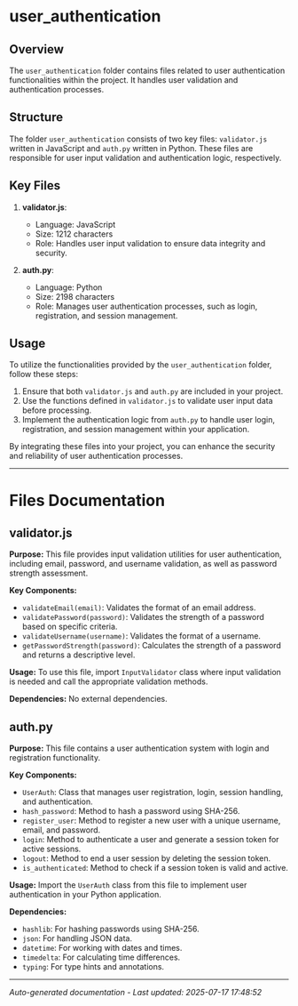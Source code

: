 # user_authentication

## Overview
The `user_authentication` folder contains files related to user authentication functionalities within the project. It handles user validation and authentication processes.

## Structure
The folder `user_authentication` consists of two key files: `validator.js` written in JavaScript and `auth.py` written in Python. These files are responsible for user input validation and authentication logic, respectively.

## Key Files
1. **validator.js**:
   - Language: JavaScript
   - Size: 1212 characters
   - Role: Handles user input validation to ensure data integrity and security.

2. **auth.py**:
   - Language: Python
   - Size: 2198 characters
   - Role: Manages user authentication processes, such as login, registration, and session management.

## Usage
To utilize the functionalities provided by the `user_authentication` folder, follow these steps:
1. Ensure that both `validator.js` and `auth.py` are included in your project.
2. Use the functions defined in `validator.js` to validate user input data before processing.
3. Implement the authentication logic from `auth.py` to handle user login, registration, and session management within your application.

By integrating these files into your project, you can enhance the security and reliability of user authentication processes.

---

# Files Documentation

## validator.js

**Purpose:** This file provides input validation utilities for user authentication, including email, password, and username validation, as well as password strength assessment.

**Key Components:**
- `validateEmail(email)`: Validates the format of an email address.
- `validatePassword(password)`: Validates the strength of a password based on specific criteria.
- `validateUsername(username)`: Validates the format of a username.
- `getPasswordStrength(password)`: Calculates the strength of a password and returns a descriptive level.

**Usage:** To use this file, import `InputValidator` class where input validation is needed and call the appropriate validation methods.

**Dependencies:** No external dependencies.

## auth.py

**Purpose:** This file contains a user authentication system with login and registration functionality.

**Key Components:**
- `UserAuth`: Class that manages user registration, login, session handling, and authentication.
- `hash_password`: Method to hash a password using SHA-256.
- `register_user`: Method to register a new user with a unique username, email, and password.
- `login`: Method to authenticate a user and generate a session token for active sessions.
- `logout`: Method to end a user session by deleting the session token.
- `is_authenticated`: Method to check if a session token is valid and active.

**Usage:** Import the `UserAuth` class from this file to implement user authentication in your Python application.

**Dependencies:**
- `hashlib`: For hashing passwords using SHA-256.
- `json`: For handling JSON data.
- `datetime`: For working with dates and times.
- `timedelta`: For calculating time differences.
- `typing`: For type hints and annotations.

---
*Auto-generated documentation - Last updated: 2025-07-17 17:48:52*
